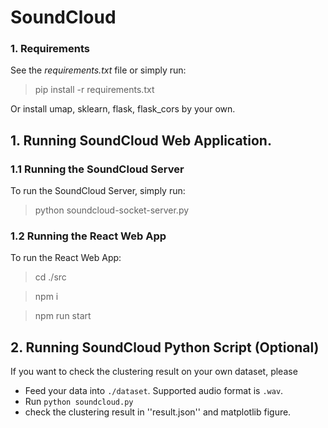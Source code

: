 # SoundCloud
### 1. Requirements
See the *requirements.txt* file or simply run:
>  pip install -r requirements.txt

Or install umap, sklearn, flask, flask_cors by your own.

## 1. Running SoundCloud Web Application.
### 1.1 Running the SoundCloud Server
To run the SoundCloud Server, simply run:
>  python soundcloud-socket-server.py

### 1.2 Running the React Web App

To run the React Web App:
> cd ./src 

> npm i

> npm run start

## 2. Running SoundCloud Python Script (Optional)
If you want to check the clustering result on your own dataset, please 
- Feed your data into `./dataset`. Supported audio format is `.wav`.
- Run `python soundcloud.py`
- check the clustering result in ''result.json'' and matplotlib figure.